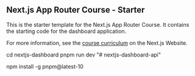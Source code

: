## Next.js App Router Course - Starter

This is the starter template for the Next.js App Router Course. It contains the starting code for the dashboard application.

For more information, see the [course curriculum](https://nextjs.org/learn) on the Next.js Website.

cd nextjs-dashboard
pnpm run dev
"# nextjs-dashboard-api" 




npm install -g pnpm@latest-10